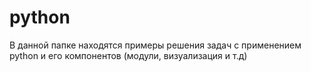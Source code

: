 # python
В данной папке находятся примеры решения задач с применением python и его компонентов (модули, визуализация и т.д)
